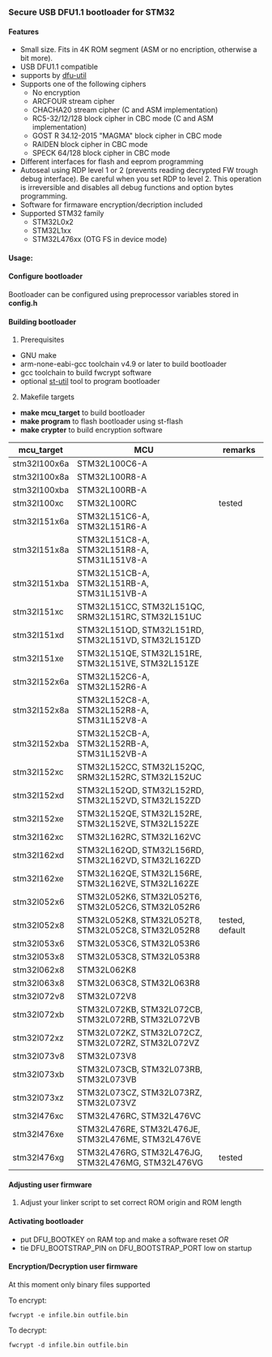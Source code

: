 ### Secure USB DFU1.1 bootloader for STM32
#### Features
+ Small size. Fits in 4K ROM segment (ASM or no encription, otherwise a bit more).
+ USB DFU1.1 compatible
+ supports by [dfu-util](http://dfu-util.sourceforge.net/)
+ Supports one of the following ciphers
  + No encryption
  + ARCFOUR stream cipher
  + CHACHA20 stream cipher (C and ASM implementation)
  + RC5-32/12/128 block cipher in CBC mode (C and ASM implementation)
  + GOST R 34.12-2015 "MAGMA" block cipher in CBC mode
  + RAIDEN block cipher in CBC mode
  + SPECK 64/128 block cipher in CBC mode
+ Different interfaces for flash and eeprom programming
+ Autoseal using RDP level 1 or 2 (prevents reading decrypted FW trough debug interface).
  Be careful when you set RDP to level 2. This operation is irreversible and disables
  all debug functions and option bytes programming.
+ Software for firmaware encryption/decription included
+ Supported STM32 family
  + STM32L0x2
  + STM32L1xx
  + STM32L476xx (OTG FS in device mode)

#### Usage:

#### Configure bootloader
Bootloader can be configured using preprocessor variables stored in **config.h**

#### Building bootloader
1. Prerequisites
+ GNU make
+ arm-none-eabi-gcc toolchain v4.9 or later to build bootloader
+ gcc toolchain to build fwcrypt software
+ optional [st-util](https://github.com/texane/stlink) tool to program bootloader
2. Makefile targets
+ **make mcu_target** to build bootloader
+ **make program** to flash bootloader using st-flash
+ **make crypter** to build encryption software

| mcu_target    | MCU                                                | remarks         |
|---------------|----------------------------------------------------|-----------------|
| stm32l100x6a  | STM32L100C6-A                                      |                 |
| stm32l100x8a  | STM32L100R8-A                                      |                 |
| stm32l100xba  | STM32L100RB-A                                      |                 |
| stm32l100xc   | STM32L100RC                                        | tested          |
| stm32l151x6a  | STM32L151C6-A, STM32L151R6-A                       |                 |
| stm32l151x8a  | STM32L151C8-A, STM32L151R8-A, STM31L151V8-A        |                 |
| stm32l151xba  | STM32L151CB-A, STM32L151RB-A, STM31L151VB-A        |                 |
| stm32l151xc   | STM32L151CC, STM32L151QC, SRM32L151RC, STM32L151UC |                 |
| stm32l151xd   | STM32L151QD, STM32L151RD, STM32L151VD, STM32L151ZD |                 |
| stm32l151xe   | STM32L151QE, STM32L151RE, STM32L151VE, STM32L151ZE |                 |
| stm32l152x6a  | STM32L152C6-A, STM32L152R6-A                       |                 |
| stm32l152x8a  | STM32L152C8-A, STM32L152R8-A, STM31L152V8-A        |                 |
| stm32l152xba  | STM32L152CB-A, STM32L152RB-A, STM31L152VB-A        |                 |
| stm32l152xc   | STM32L152CC, STM32L152QC, SRM32L152RC, STM32L152UC |                 |
| stm32l152xd   | STM32L152QD, STM32L152RD, STM32L152VD, STM32L152ZD |                 |
| stm32l152xe   | STM32L152QE, STM32L152RE, STM32L152VE, STM32L152ZE |                 |
| stm32l162xc   | STM32L162RC, STM32L162VC                           |                 |
| stm32l162xd   | STM32L162QD, STM32L156RD, STM32L162VD, STM32L162ZD |                 |
| stm32l162xe   | STM32L162QE, STM32L156RE, STM32L162VE, STM32L162ZE |                 |
| stm32l052x6   | STM32L052K6, STM32L052T6, STM32L052C6, STM32L052R6 |                 |
| stm32l052x8   | STM32L052K8, STM32L052T8, STM32L052C8, STM32L052R8 | tested, default |
| stm32l053x6   | STM32L053C6, STM32L053R6                           |                 |
| stm32l053x8   | STM32L053C8, STM32L053R8                           |                 |
| stm32l062x8   | STM32L062K8                                        |                 |
| stm32l063x8   | STM32L063C8, STM32L063R8                           |                 |
| stm32l072v8   | STM32L072V8                                        |                 |
| stm32l072xb   | STM32L072KB, STM32L072CB, STM32L072RB, STM32L072VB |                 |
| stm32l072xz   | STM32L072KZ, STM32L072CZ, STM32L072RZ, STM32L072VZ |                 |
| stm32l073v8   | STM32L073V8                                        |                 |
| stm32l073xb   | STM32L073CB, STM32L073RB, STM32L073VB              |                 |
| stm32l073xz   | STM32L073CZ, STM32L073RZ, STM32L073VZ              |                 |
| stm32l476xc   | STM32L476RC, STM32L476VC                           |                 |
| stm32l476xe   | STM32L476RE, STM32L476JE, STM32L476ME, STM32L476VE |                 |
| stm32l476xg   | STM32L476RG, STM32L476JG, STM32L476MG, STM32L476VG | tested          |


#### Adjusting user firmware
1. Adjust your linker script to set correct ROM origin and ROM length

#### Activating bootloader
+ put DFU_BOOTKEY on RAM top and make a software reset *OR*
+ tie DFU_BOOTSTRAP_PIN on DFU_BOOTSTRAP_PORT low on startup

#### Encryption/Decryption user firmware
At this moment only binary files supported

To encrypt:
````
fwcrypt -e infile.bin outfile.bin
````
To decrypt:
````
fwcrypt -d infile.bin outfile.bin
````
